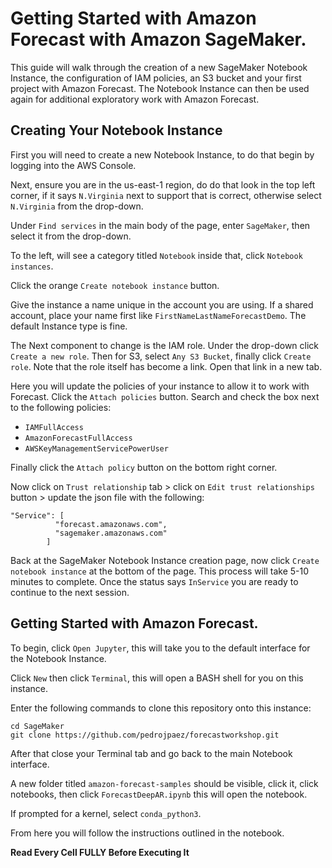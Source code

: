 # Getting Started with Amazon Forecast with Amazon SageMaker.

This guide will walk through the creation of a new SageMaker Notebook Instance, the configuration of IAM policies, an S3 bucket
and your first project with Amazon Forecast. The Notebook Instance can then be used again for additional exploratory work with 
Amazon Forecast.

## Creating Your Notebook Instance

First you will need to create a new Notebook Instance, to do that begin by logging into the AWS Console.

Next, ensure you are in the us-east-1 region, do do that look in the top left corner, if it says `N.Virginia` next to support
that is correct, otherwise select `N.Virginia` from the drop-down.

Under `Find services` in the main body of the page, enter `SageMaker`, then select it from the drop-down.

To the left, will see a category titled `Notebook` inside that, click `Notebook instances`.

Click the orange `Create notebook instance` button.

Give the instance a name unique in the account you are using. If a shared account, place your name first like `FirstNameLastNameForecastDemo`. The default Instance
type is fine. 

The Next component to change is the IAM role. Under the drop-down click `Create a new role`. Then for S3, select `Any S3 Bucket`, finally click `Create role`.
Note that the role itself has become a link. Open that link in a new tab.

Here you will update the policies of your instance to allow it to work with Forecast. Click the `Attach policies` button.
Search and check the box next to the following policies:

- `IAMFullAccess`
- `AmazonForecastFullAccess`
- `AWSKeyManagementServicePowerUser`

Finally click the `Attach policy` button on the bottom right corner.


Now click on `Trust relationship` tab > click on `Edit trust relationships` button > update the json file with the following:

```
"Service": [
          "forecast.amazonaws.com",
          "sagemaker.amazonaws.com"
        ]
```


Back at the SageMaker Notebook Instance creation page, now click `Create notebook instance` at the bottom of the page. This process will take 5-10 minutes to complete. Once the status says `InService` you are ready to continue to the 
next session.

## Getting Started with Amazon Forecast.

To begin, click `Open Jupyter`, this will take you to the default interface for the Notebook Instance.

Click `New` then click `Terminal`, this will open a BASH shell for you on this instance. 

Enter the following commands to clone this repository onto this instance:

```
cd SageMaker
git clone https://github.com/pedrojpaez/forecastworkshop.git
```

After that close your Terminal tab and go back to the main Notebook interface.

A new folder titled `amazon-forecast-samples` should be visible, click it, click notebooks, then click `ForecastDeepAR.ipynb` this will open the notebook.

If prompted for a kernel, select `conda_python3`.

From here you will follow the instructions outlined in the notebook. 

**Read Every Cell FULLY Before Executing It**
